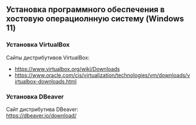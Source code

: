 ## Установка программного обеспечения в хостовую операциолнную систему (Windows 11) ##

### Установка VirtualBox ###
Сайты дистрибутивов VirtualBox:  
* https://www.virtualbox.org/wiki/Downloads  
* https://www.oracle.com/cis/virtualization/technologies/vm/downloads/virtualbox-downloads.html  

### Установка DBeaver ###
Сайт дистрибутива DBeaver:  
https://dbeaver.io/download/  